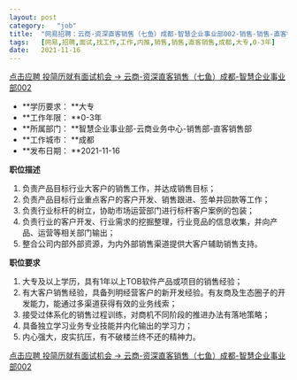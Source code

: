 ```yaml
---
layout:	post
category:	"job"
title:	"网易招聘：云商-资深直客销售（七鱼）成都-智慧企业事业部002-销售-销售-直客销售-成都大专0-3年"
tags:	[网易,招聘,面试,找工作,工作,内推,销售,销售,直客销售,成都,大专,0-3年]
date:	2021-11-16
---
```


[点击应聘 投简历就有面试机会 -> 云商-资深直客销售（七鱼）成都-智慧企业事业部002](http://mobile.bole.netease.com/bole/boleDetail?id=35468&employeeId=346f03c3cda5f04c&key=all)



- **学历要求： **大专
- **工作年限： **0-3年
- **所属部门： **智慧企业事业部-云商业务中心-销售部-直客销售部
- **工作城市： **成都
- **发布日期： **2021-11-16



**职位描述**

1) 负责产品目标行业大客户的销售工作，并达成销售目标；
2) 负责产品目标行业重点客户的客户开发、销售跟进、签单并回款等工作；
3) 负责行业标杆的树立，协助市场运营部门进行标杆客户案例的包装；
4) 负责行业的客户开发、行业需求的挖掘整理，行业竞品的信息收集，并向产品、运营等相关部门输出；
5) 整合公司内部外部资源，为内外部销售渠道提供大客户辅助销售支持。




**职位要求**

1)	大专及以上学历，具有1年以上TOB软件产品或项目的销售经验；
2)	有大客户销售经验，具备列明经营客户的新开发经验。有友商及生态圈子的开发能力，能通过多渠道获得有效的业务线索；
3)	接受过体系化的销售过程训练，对商机不同阶段的推进办法有落地策略；
4)	具备独立学习业务专业技能并内化输出的学习力；
5)	内心强大，皮实抗压，有不破楼兰终不还的精神力。



[点击应聘 投简历就有面试机会 -> 云商-资深直客销售（七鱼）成都-智慧企业事业部002](http://mobile.bole.netease.com/bole/boleDetail?id=35468&employeeId=346f03c3cda5f04c&key=all)